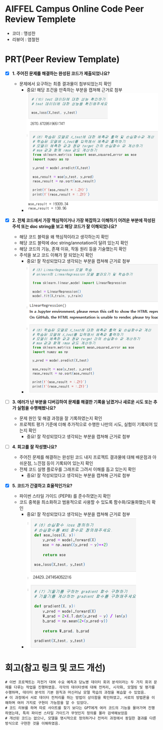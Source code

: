 # AIFFEL Campus Online Code Peer Review Templete
- 코더 : 맹성찬
- 리뷰어 : 염철헌


# PRT(Peer Review Template)
- [X]  **1. 주어진 문제를 해결하는 완성된 코드가 제출되었나요?**
    - 문제에서 요구하는 최종 결과물이 첨부되었는지 확인
        - 중요! 해당 조건을 만족하는 부분을 캡쳐해 근거로 첨부
        - ![결과 성능값](test_result.png)
    
- [X]  **2. 전체 코드에서 가장 핵심적이거나 가장 복잡하고 이해하기 어려운 부분에 작성된 
주석 또는 doc string을 보고 해당 코드가 잘 이해되었나요?**
    - 해당 코드 블럭을 왜 핵심적이라고 생각하는지 확인
    - 해당 코드 블럭에 doc string/annotation이 달려 있는지 확인
    - 해당 코드의 기능, 존재 이유, 작동 원리 등을 기술했는지 확인
    - 주석을 보고 코드 이해가 잘 되었는지 확인
        - 중요! 잘 작성되었다고 생각되는 부분을 캡쳐해 근거로 첨부
        - ![주석 작성 및 구현](core_code.png)
        
- [ ]  **3. 에러가 난 부분을 디버깅하여 문제를 해결한 기록을 남겼거나
새로운 시도 또는 추가 실험을 수행해봤나요?**
    - 문제 원인 및 해결 과정을 잘 기록하였는지 확인
    - 프로젝트 평가 기준에 더해 추가적으로 수행한 나만의 시도, 
    실험이 기록되어 있는지 확인
        - 중요! 잘 작성되었다고 생각되는 부분을 캡쳐해 근거로 첨부
        
- [ ]  **4. 회고를 잘 작성했나요?**
    - 주어진 문제를 해결하는 완성된 코드 내지 프로젝트 결과물에 대해
    배운점과 아쉬운점, 느낀점 등이 기록되어 있는지 확인
    - 전체 코드 실행 플로우를 그래프로 그려서 이해를 돕고 있는지 확인
        - 중요! 잘 작성되었다고 생각되는 부분을 캡쳐해 근거로 첨부
        
- [X]  **5. 코드가 간결하고 효율적인가요?**
    - 파이썬 스타일 가이드 (PEP8) 를 준수하였는지 확인
    - 코드 중복을 최소화하고 범용적으로 사용할 수 있도록 함수화/모듈화했는지 확인
        - 중요! 잘 작성되었다고 생각되는 부분을 캡쳐해 근거로 첨부
        - ![간결한 코드](easy_code.png)


# 회고(참고 링크 및 코드 개선)
```
# 이번 프로젝트는 자전거 대여 수요 예측과 당뇨병 데이터 회귀 분석이라는 두 가지 회귀 문제를 다루는 작업을 진행하였음. 각각의 데이터셋에 대해 전처리, 시각화, 모델링 및 평가를 수행하며, 데이터 분석의 기본 원칙과 머신러닝 모델 학습의 과정을 복습할 수 있었음.
# 이 과정에서 서로 데이터 전처리를 하는 방법이 상이함을 확인하였고, 서로의 방법론을 이해하며 여러 가지로 구현이 가능함을 알 수 있었다.
# 코드 리뷰를 하며 따로 사이트를 찾기 보다는 GPT에게 여러 코드의 기능을 물어가며 진행하였는데, 특히 파이썬 스타일 가이드가 무엇인지 정의를 몰라 검색해보았음
# 개선된 코드는 없으나, 모델을 명시적으로 정의하거나 전처리 과정에서 동일한 결과를 다른 방식으로 구현한 것을 이해하였음.
```
